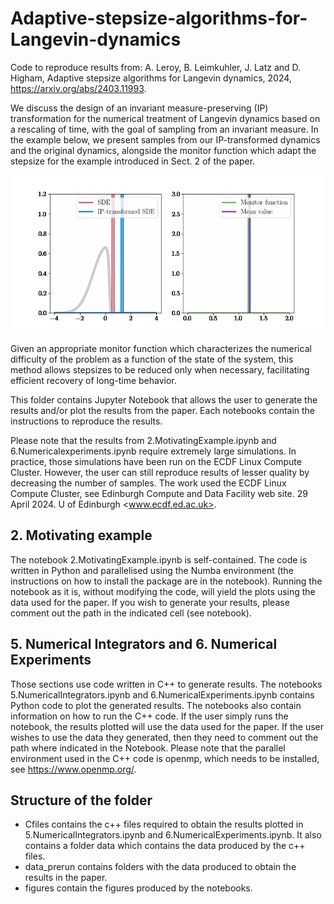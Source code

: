 # Adaptive-stepsize-algorithms-for-Langevin-dynamics
Code to reproduce results from: 
A. Leroy, B. Leimkuhler, J. Latz and D. Higham, Adaptive stepsize algorithms for Langevin dynamics, 2024, https://arxiv.org/abs/2403.11993.

We discuss the design of an invariant measure-preserving (IP) transformation for the numerical treatment of Langevin dynamics based on a rescaling of time, with the goal of sampling from an invariant measure. In the example below, we present samples from our IP-transformed dynamics and the original dynamics, alongside the monitor function which adapt the stepsize for the example introduced in Sect. 2 of the paper.

![](https://github.com/alixleroy/Adaptive-stepsize-algorithms-for-Langevin-dynamics/blob/main/video_q_g.gif)

Given an appropriate monitor function which characterizes the numerical difficulty of the problem as a function of the state of the system, this method allows stepsizes to be reduced only when necessary, facilitating efficient recovery of long-time behavior.
  
This folder contains Jupyter Notebook that allows the user to generate the results and/or plot the results from the paper. Each notebooks contain the instructions to reproduce the results.

Please note that the results from 2.MotivatingExample.ipynb and 6.Numericalexperiments.ipynb require extremely large simulations. In practice, those simulations have been run on the ECDF Linux Compute Cluster. However, the user can still reproduce results of lesser quality by decreasing the number of samples. The work used the ECDF Linux Compute Cluster, see Edinburgh Compute and Data Facility web site. 29 April 2024. U of Edinburgh <www.ecdf.ed.ac.uk>.

## 2. Motivating example
The notebook 2.MotivatingExample.ipynb is self-contained. The code is written in Python and parallelised using the Numba environment (the instructions on how to install the package are in the notebook). Running the notebook as it is, without modifying the code, will yield the plots using the data used for the paper. If you wish to generate your results, please comment out the path in the indicated cell (see notebook). 

## 5. Numerical Integrators and 6. Numerical Experiments
Those sections use code written in C++ to generate results. The notebooks 5.NumericalIntegrators.ipynb and 6.NumericalExperiments.ipynb contains Python code to plot the generated results. The notebooks also contain information on how to run the C++ code. If the user simply runs the notebook, the results plotted will use the data used for the paper. If the user wishes to use the data they generated, then they need to comment out the path where indicated in the Notebook. Please note that the parallel environment used in the C++ code is openmp, which needs to be installed, see <https://www.openmp.org/>.

## Structure of the folder
- Cfiles contains the c++ files required to obtain the results plotted in 5.NumericalIntegrators.ipynb and 6.NumericalExperiments.ipynb. It also contains a folder data which contains the data produced by the c++ files. 
- data_prerun contains folders with the data produced to obtain the results in the paper. 
- figures contain the figures produced by the notebooks. 
